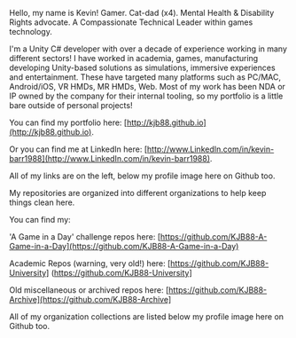 Hello, my name is Kevin! Gamer. Cat-dad (x4). Mental Health & Disability Rights advocate. A Compassionate Technical Leader within games technology.

I'm a Unity C# developer with over a decade of experience working in many different sectors! I have worked in academia, games, manufacturing developing Unity-based solutions as simulations, immersive experiences and entertainment. These have targeted many platforms such as PC/MAC, Android/iOS, VR HMDs, MR HMDs, Web. Most of my work has been NDA or IP owned by the company for their internal tooling, so my portfolio is a little bare outside of personal projects!

You can find my portfolio here: [http://kjb88.github.io](http://kjb88.github.io).


Or you can find me at LinkedIn here: [http://www.LinkedIn.com/in/kevin-barr1988](http://www.LinkedIn.com/in/kevin-barr1988).


All of my links are on the left, below my profile image here on Github too.

My repositories are organized into different organizations to help keep things clean here.


You can find my: 


'A Game in a Day' challenge repos here: [https://github.com/KJB88-A-Game-in-a-Day](https://github.com/KJB88-A-Game-in-a-Day)


Academic Repos (warning, very old!) here: [https://github.com/KJB88-University] (https://github.com/KJB88-University]


Old miscellaneous or archived repos here: [https://github.com/KJB88-Archive](https://github.com/KJB88-Archive]


All of my organization collections are listed below my profile image here on Github too.
<!--
**KJB88/KJB88** is a ✨ _special_ ✨ repository because its `README.md` (this file) appears on your GitHub profile.

Here are some ideas to get you started:

- 🔭 I’m currently working on ...
- 🌱 I’m currently learning ...
- 👯 I’m looking to collaborate on ...
- 🤔 I’m looking for help with ...
- 💬 Ask me about ...
- 📫 How to reach me: ...
- 😄 Pronouns: ...
- ⚡ Fun fact: ...
-->
